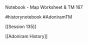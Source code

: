 Notebook - Map Worksheet & TM 167

#historynotebook #AdoniramTM 

[[Session 135]]

[[Adoniram History]]
